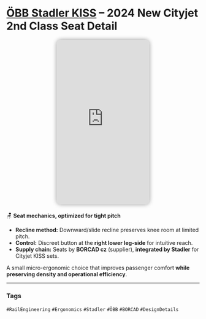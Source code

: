# [ÖBB Stadler KISS](https://www.stadlerrail.com/en/solutions/references/kiss-oebb-cityjet) – 2024 New Cityjet 2nd Class Seat Detail

<div style="display:flex;justify-content:center;gap:10px;margin-bottom:20px;">
  <iframe
    src="https://www.youtube.com/embed/JVm04ldYODM"
    style="width:48%;aspect-ratio:9/16;border-radius:12px;box-shadow:0 0 12px rgba(0,0,0,0.4);overflow:hidden;"
    frameborder="0"
    allowfullscreen>
  </iframe>
</div>

🪑 **Seat mechanics, optimized for tight pitch**

- **Recline method:** Downward/slide recline preserves knee room at limited pitch.  
- **Control:** Discreet button at the **right lower leg-side** for intuitive reach.  
- **Supply chain:** Seats by **BORCAD cz** (supplier), **integrated by Stadler** for Cityjet KISS sets.  

A small micro-ergonomic choice that improves passenger comfort **while preserving density and operational efficiency**.

---

### Tags
`#RailEngineering` `#Ergonomics` `#Stadler` `#ÖBB` `#BORCAD` `#DesignDetails`
